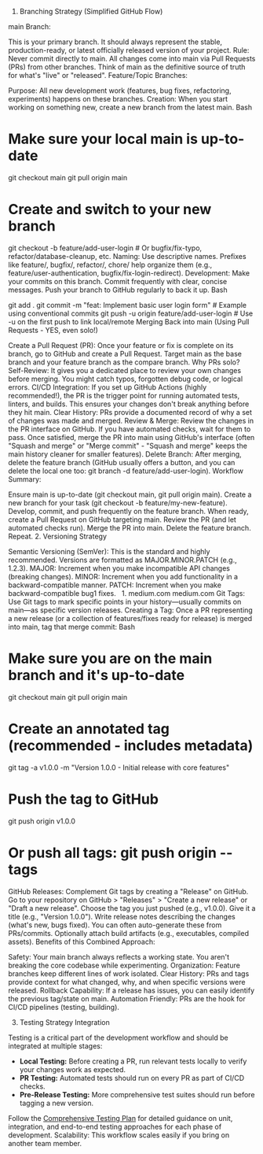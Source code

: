 1. Branching Strategy (Simplified GitHub Flow)

main Branch:

This is your primary branch. It should always represent the stable, production-ready, or latest officially released version of your project.
Rule: Never commit directly to main. All changes come into main via Pull Requests (PRs) from other branches.
Think of main as the definitive source of truth for what's "live" or "released".
Feature/Topic Branches:

Purpose: All new development work (features, bug fixes, refactoring, experiments) happens on these branches.
Creation: When you start working on something new, create a new branch from the latest main.
Bash

# Make sure your local main is up-to-date
git checkout main
git pull origin main

# Create and switch to your new branch
git checkout -b feature/add-user-login # Or bugfix/fix-typo, refactor/database-cleanup, etc.
Naming: Use descriptive names. Prefixes like feature/, bugfix/, refactor/, chore/ help organize them (e.g., feature/user-authentication, bugfix/fix-login-redirect).
Development: Make your commits on this branch. Commit frequently with clear, concise messages. Push your branch to GitHub regularly to back it up.
Bash

git add .
git commit -m "feat: Implement basic user login form" # Example using conventional commits
git push -u origin feature/add-user-login # Use -u on the first push to link local/remote
Merging Back into main (Using Pull Requests - YES, even solo!)

Create a Pull Request (PR): Once your feature or fix is complete on its branch, go to GitHub and create a Pull Request. Target main as the base branch and your feature branch as the compare branch.
Why PRs solo?
Self-Review: It gives you a dedicated place to review your own changes before merging. You might catch typos, forgotten debug code, or logical errors.
CI/CD Integration: If you set up GitHub Actions (highly recommended!), the PR is the trigger point for running automated tests, linters, and builds. This ensures your changes don't break anything before they hit main.
Clear History: PRs provide a documented record of why a set of changes was made and merged.
Review & Merge: Review the changes in the PR interface on GitHub. If you have automated checks, wait for them to pass. Once satisfied, merge the PR into main using GitHub's interface (often "Squash and merge" or "Merge commit" - "Squash and merge" keeps the main history cleaner for smaller features).
Delete Branch: After merging, delete the feature branch (GitHub usually offers a button, and you can delete the local one too: git branch -d feature/add-user-login).
Workflow Summary:

Ensure main is up-to-date (git checkout main, git pull origin main).
Create a new branch for your task (git checkout -b feature/my-new-feature).
Develop, commit, and push frequently on the feature branch.
When ready, create a Pull Request on GitHub targeting main.
Review the PR (and let automated checks run).
Merge the PR into main.
Delete the feature branch.
Repeat.
2. Versioning Strategy

Semantic Versioning (SemVer): This is the standard and highly recommended. Versions are formatted as MAJOR.MINOR.PATCH (e.g., 1.2.3).
MAJOR: Increment when you make incompatible API changes (breaking changes).
MINOR: Increment when you add functionality in a backward-compatible manner.
PATCH: Increment when you make backward-compatible bug1 fixes.   
1.
medium.com
medium.com
Git Tags: Use Git tags to mark specific points in your history—usually commits on main—as specific version releases.
Creating a Tag: Once a PR representing a new release (or a collection of features/fixes ready for release) is merged into main, tag that merge commit:
Bash

# Make sure you are on the main branch and it's up-to-date
git checkout main
git pull origin main

# Create an annotated tag (recommended - includes metadata)
git tag -a v1.0.0 -m "Version 1.0.0 - Initial release with core features"

# Push the tag to GitHub
git push origin v1.0.0
# Or push all tags: git push origin --tags
GitHub Releases: Complement Git tags by creating a "Release" on GitHub.
Go to your repository on GitHub > "Releases" > "Create a new release" or "Draft a new release".
Choose the tag you just pushed (e.g., v1.0.0).
Give it a title (e.g., "Version 1.0.0").
Write release notes describing the changes (what's new, bugs fixed). You can often auto-generate these from PRs/commits.
Optionally attach build artifacts (e.g., executables, compiled assets).
Benefits of this Combined Approach:

Safety: Your main branch always reflects a working state. You aren't breaking the core codebase while experimenting.
Organization: Feature branches keep different lines of work isolated.
Clear History: PRs and tags provide context for what changed, why, and when specific versions were released.
Rollback Capability: If a release has issues, you can easily identify the previous tag/state on main.
Automation Friendly: PRs are the hook for CI/CD pipelines (testing, building).


3. Testing Strategy Integration

Testing is a critical part of the development workflow and should be integrated at multiple stages:

* **Local Testing:** Before creating a PR, run relevant tests locally to verify your changes work as expected.
* **PR Testing:** Automated tests should run on every PR as part of CI/CD checks.
* **Pre-Release Testing:** More comprehensive test suites should run before tagging a new version.

Follow the [Comprehensive Testing Plan](../documentation/development-progress.md#comprehensive-testing-plan) for detailed guidance on unit, integration, and end-to-end testing approaches for each phase of development.
Scalability: This workflow scales easily if you bring on another team member.